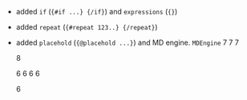 - added `if` (`{#if ...} {/if}`)  and `expressions` (`{}`)

- added `repeat` (`{#repeat 123..} {/repeat}`)

- added `placehold` (`{@placehold ...}`) 
  and MD engine. `MDEngine`
  7
  7
  7

  8



  6
  6
  6
  6

  6
  
